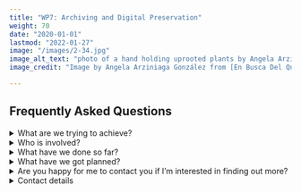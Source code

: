 ```yaml
---
title: "WP7: Archiving and Digital Preservation"
weight: 70
date: "2020-01-01"
lastmod: "2022-01-27"
image: "/images/2-34.jpg"
image_alt_text: "photo of a hand holding uprooted plants by Angela Arziniaga González"
image_credit: "Image by Angela Arziniaga González from [En Busca Del Quelite Perdido](https://enbuscadelqueliteperdido.net/) licensed as CC BY-NC-SA 4.0."

---
```


## Frequently Asked Questions

<details>
  <summary>
    What are we trying to achieve?
  </summary>

We are looking to provide guidance and simple tools to help [small?] open access presses archive and preserve their books and associated content (e.g. video, audio files etc.). We will be looking to create help guides which outline tiers of options available to publishers (i.e. good, better, best) with the overarching message that there isn’t a single solution which will be suitable or useful for all publishers. In addition, we are looking to make it easy for publishers or authors to create archival, or robust, links for linked content in their material. Our aim is to enable publishers and authors to be able to automate as much of these processes as possible.
</details>

<details>
  <summary>
    Who is involved?
  </summary>

The work package is a collaboration of publishers, librarians, researchers, and preservation experts. It is jointly led by Loughborough University and Open Book Publishers with close involvement from Jisc, the Digital Preservation Coalition, and the British Library.
</details>

<details>
  <summary>
    What have we done so far?
  </summary>

We have:
* held a workshop with digital preservation experts
* spoken to open access presses about their preservation practices and ambitions
* spoken to digital preservation services about their offerings to smaller publishers
* been sharing knowledge with related projects and initiatives
* investigated the options of using Thoth (see WP5) to automatically ingest metadata and files into an archiving or preservation system
* investigated manual and automated (API based) workflows for using institutional repositories as an archiving mechanism for OA presses
</details>

<details>
  <summary>
    What have we got planned?
  </summary>

We plan to:
* publish a scoping report on the current state of play for OA presses
* create a toolkit and guidance documentation for OA publishers and authors (and, potentially, librarians)
* contact and speak to additional projects, presses, and preservation experts
* create a useable tool (hopefully API based) to enable permanent links to be created in books and works
* created proof of concept software for publishers to upload content for archiving to university repositories via an API
</details>

<details>
  <summary>
    Are you happy for me to contact you if I’m interested in finding out more?
  </summary>

Yes please! The more people we speak to working on similar topics or in similar areas the better the guidance, tools etc. we can provide for the OA presses and authors. One of the many great things about the work we are doing is how related projects and experts have been willing to engage and share their knowledge and expertise.
</details>

<details>
  <summary>
    Contact details
  </summary>

* Dr. Gareth Cole, Loughborough University Library (WP co-lead): g.j.cole@lboro.ac.uk
* Dr. Rupert Gatti, Open Book Publishers and Trinity College, Cambridge (WP co-lead): rupert.gatti@openbookpublishers.com
* Dr. Miranda Barnes, Loughborough University (Research Associate): m.l.barnes@lboro.ac.uk
* Prof. Jenny Fry, Loughborough University, School of Design and Creative Arts (academic mentor): j.fry@lboro.ac.uk
</details>
